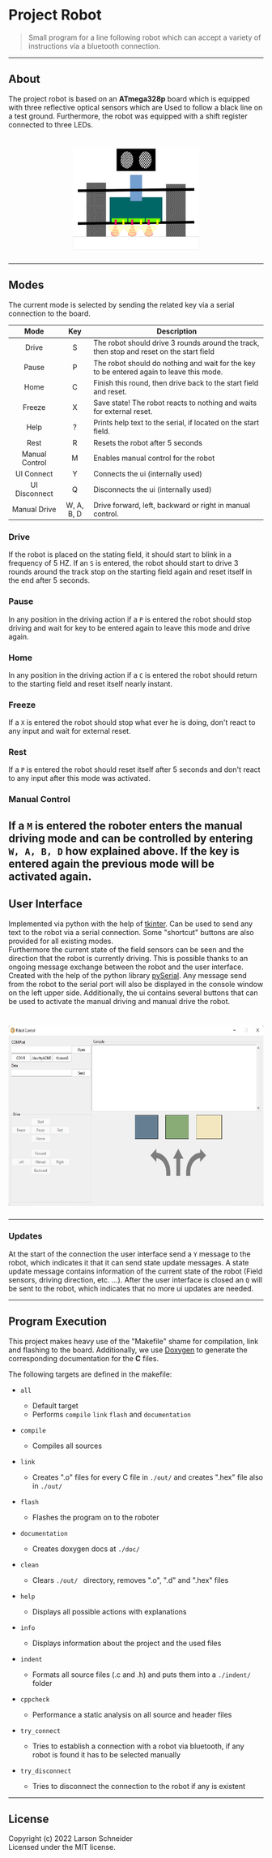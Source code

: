 # Project Robot        

> Small program for a line following robot which can accept a variety of instructions via a bluetooth connection.

---
## About

The project robot is based on an **ATmega328p** board which is equipped with three reflective optical sensors which are 
Used to follow a black line on a test ground. Furthermore, the robot was equipped with a shift register connected to 
three LEDs.

<h1 align="center">
<img src="images/robot.png" alt=" " width="250" height="200">
</h1>

---
## Modes

The current mode is selected by sending the related key via a serial connection to the board.

|      Mode      |    Key     | Description                                                                              |
|:--------------:|:----------:|------------------------------------------------------------------------------------------|
|     Drive      |     S      | The robot should drive 3 rounds around the track, then stop and reset on the start field |
|     Pause      |     P      | The robot should do nothing and wait for the key to be entered again to leave this mode. |
|      Home      |     C      | Finish this round, then drive back to the start field and reset.                         |
|     Freeze     |     X      | Save state! The robot reacts to nothing and waits for external reset.                    |
|      Help      |     ?      | Prints help text to the serial, if located on the start field.                           |
|      Rest      |     R      | Resets the robot after 5 seconds                                                         |
| Manual Control |     M      | Enables manual control for the robot                                                     |
|   UI Connect   |     Y      | Connects the ui (internally used)                                                        |
| UI Disconnect  |     Q      | Disconnects the ui (internally used)                                                     |
|  Manual Drive  | W, A, B, D | Drive forward, left, backward or right in manual control.                                |

### Drive
If the robot is placed on the stating field, it should start to blink in a frequency of 5 HZ. If an `S` is entered, the
robot should start to drive 3 rounds around the track stop on the starting field again and reset itself in the end after
5 seconds.

### Pause
In any position in the driving action if a `P` is entered the robot should stop driving and wait for key to be entered
again to leave this mode and drive again.

### Home
In any position in the driving action if a `C` is entered the robot should return to the starting field and reset itself
nearly instant.

### Freeze
If a `X` is entered the robot should stop what ever he is doing, don't react to any input and wait for external reset.

### Rest
If a `P` is entered the robot should reset itself after 5 seconds and  don't react to any input after this mode was
activated.

### Manual Control
If a `M` is entered the roboter enters the manual driving mode and can be controlled by entering `W, A, B, D` how
explained above. If the key is entered again the previous mode will be activated again.
---
## User Interface

Implemented via python with the help of [tkinter](https://docs.python.org/3/library/tkinter.html). Can be used to send
any text to the robot via a serial connection. Some "shortcut" buttons are also provided for all existing modes.<br>
Furthermore the current state of the field sensors can be seen and the direction that the robot is currently driving.
This is possible thanks to an ongoing message exchange between the robot and the user interface. Created with the help
of the python library [pySerial](https://pyserial.readthedocs.io/en/latest/pyserial.html). Any message send from the
robot to the serial port will also be displayed in the console window on the left upper side. Additionally, the ui
contains several buttons that can be used to activate the manual driving and manual drive the robot.

<h1 align="center">
<img src="images/user_interface.png" alt=" " width="666" height="356">
</h1>

---
### Updates

At the start of the connection the user interface send a `Y` message to the robot, which indicates it that it can send
state update messages. A state update message contains information of the current state of the robot (Field sensors,
driving direction, etc. ...). After the user interface is closed an `Q` will be sent to the robot, which indicates that
no more ui updates are needed.

---
## Program Execution
This project makes heavy use of the "Makefile" shame for compilation, link and flashing to the board. 
Additionally, we use [Doxygen](https://doxygen.nl/) to generate the corresponding documentation for the **C** files.

The following targets are defined in the makefile:
- `all`
  - Default target
  - Performs `compile` `link` `flash` and `documentation`
- `compile`
  - Compiles all sources

- `link`
  - Creates ".o" files for every C file in `./out/` and creates ".hex" file also in `./out/`

- `flash`
  - Flashes the program on to the roboter

- `documentation`
  - Creates doxygen docs at `./doc/`

- `clean`
  - Clears `./out/ ` directory, removes ".o", ".d" and ".hex" files

- `help`
  - Displays all possible actions with explanations

- `info`
  - Displays information about the project and the used files

- `indent`
  - Formats all source files (.c and .h) and puts them into a `./indent/` folder

- `cppcheck`
  - Performance a static analysis on all source and header files

- `try_connect`
  - Tries to establish a connection with a robot via bluetooth, if any robot is found it has to be selected manually

- `try_disconnect`
  - Tries to disconnect the connection to the robot if any is existent

---
## License
Copyright (c) 2022 Larson Schneider<br>
Licensed under the MIT license.